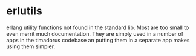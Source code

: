 erlutils
========

erlang utility functions not found in the standard lib. Most are too small to 
even merrit much documentation. They are simply used in a number of apps in 
the timadorus codebase an putting them in a separate app makes using them 
simpler.